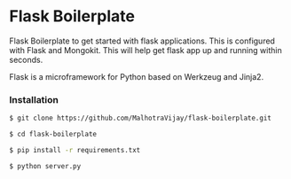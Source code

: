# Flask Boilerplate

Flask Boilerplate to get started with flask applications. This is configured with Flask and Mongokit.
This will help get flask app up and running within seconds. 


Flask is a microframework for Python based on Werkzeug and Jinja2.


### Installation

```sh
$ git clone https://github.com/MalhotraVijay/flask-boilerplate.git
```

```sh
$ cd flask-boilerplate
```

```sh
$ pip install -r requirements.txt
```

```sh
$ python server.py
```
